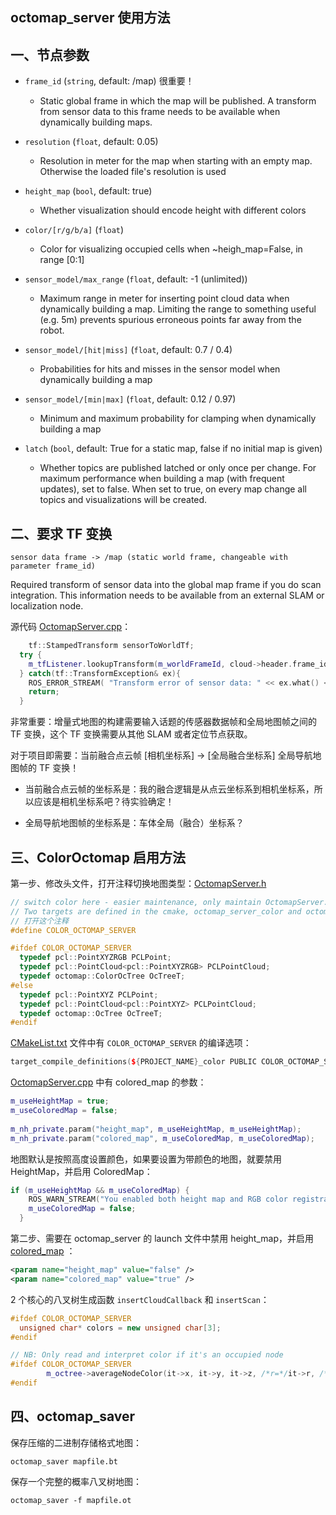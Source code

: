 ## octomap_server 使用方法

## 一、节点参数

- `frame_id` (`string`, default: /map) 很重要！
  - Static global frame in which the map will be published. A transform from sensor data to this frame needs to be available when dynamically building maps.
- `resolution` (`float`, default: 0.05)
  - Resolution in meter for the map when starting with an empty map. Otherwise the loaded file's resolution is used
- `height_map` (`bool`, default: true)
  - Whether visualization should encode height with different colors
- `color/[r/g/b/a]` (`float`)
  - Color for visualizing occupied cells when ~heigh_map=False, in range [0:1]

- `sensor_model/max_range` (`float`, default: -1 (unlimited))
  - Maximum range in meter for inserting point cloud data when dynamically building a map. Limiting the range to something useful (e.g. 5m) prevents spurious erroneous points far away from the robot.

- `sensor_model/[hit|miss]` (`float`, default: 0.7 / 0.4)
  - Probabilities for hits and misses in the sensor model when dynamically building a map

- `sensor_model/[min|max]` (`float`, default: 0.12 / 0.97)
  - Minimum and maximum probability for clamping when dynamically building a map

- `latch` (`bool`, default: True for a static map, false if no initial map is given)
  - Whether topics are published latched or only once per change. For maximum performance when building a map (with frequent updates), set to false. When set to true, on every map change all topics and visualizations will be created.

## 二、要求 TF 变换

```shell
sensor data frame -> /map (static world frame, changeable with parameter frame_id)
```

Required transform of sensor data into the global map frame if you do scan integration. This information needs to be available from an external SLAM or localization node.

源代码 [OctomapServer.cpp](https://github.com/OctoMap/octomap_mapping/blob/kinetic-devel/octomap_server/src/OctomapServer.cpp)：

```cpp
	tf::StampedTransform sensorToWorldTf;
  try {
    m_tfListener.lookupTransform(m_worldFrameId, cloud->header.frame_id, cloud->header.stamp, sensorToWorldTf);
  } catch(tf::TransformException& ex){
    ROS_ERROR_STREAM( "Transform error of sensor data: " << ex.what() << ", quitting callback");
    return;
  }
```

非常重要：增量式地图的构建需要输入话题的传感器数据帧和全局地图帧之间的 TF 变换，这个 TF 变换需要从其他 SLAM 或者定位节点获取。

对于项目即需要：当前融合点云帧 [相机坐标系] -> [全局融合坐标系] 全局导航地图帧的 TF 变换！

- 当前融合点云帧的坐标系是：我的融合逻辑是从点云坐标系到相机坐标系，所以应该是相机坐标系吧？待实验确定！

- 全局导航地图帧的坐标系是：车体全局（融合）坐标系？



## 三、ColorOctomap 启用方法

第一步、修改头文件，打开注释切换地图类型：[OctomapServer.h](https://github.com/OctoMap/octomap_mapping/blob/kinetic-devel/octomap_server/include/octomap_server/OctomapServer.h)

```cpp
// switch color here - easier maintenance, only maintain OctomapServer. 
// Two targets are defined in the cmake, octomap_server_color and octomap_server. One has this defined, and the other doesn't
// 打开这个注释
#define COLOR_OCTOMAP_SERVER

#ifdef COLOR_OCTOMAP_SERVER
  typedef pcl::PointXYZRGB PCLPoint;
  typedef pcl::PointCloud<pcl::PointXYZRGB> PCLPointCloud;
  typedef octomap::ColorOcTree OcTreeT;
#else
  typedef pcl::PointXYZ PCLPoint;
  typedef pcl::PointCloud<pcl::PointXYZ> PCLPointCloud;
  typedef octomap::OcTree OcTreeT;
#endif
```

[CMakeList.txt](https://github.com/OctoMap/octomap_mapping/blob/kinetic-devel/octomap_server/CMakeLists.txt) 文件中有 `COLOR_OCTOMAP_SERVER` 的编译选项：

```cpp
target_compile_definitions(${PROJECT_NAME}_color PUBLIC COLOR_OCTOMAP_SERVER)
```

[OctomapServer.cpp](https://github.com/OctoMap/octomap_mapping/blob/kinetic-devel/octomap_server/src/OctomapServer.cpp) 中有 colored_map 的参数：

```cpp
m_useHeightMap = true;
m_useColoredMap = false;
  
m_nh_private.param("height_map", m_useHeightMap, m_useHeightMap);
m_nh_private.param("colored_map", m_useColoredMap, m_useColoredMap);
```

地图默认是按照高度设置颜色，如果要设置为带颜色的地图，就要禁用 HeightMap，并启用 ColoredMap：

```cpp
if (m_useHeightMap && m_useColoredMap) {
    ROS_WARN_STREAM("You enabled both height map and RGB color registration. This is contradictory. Defaulting to height map.");
    m_useColoredMap = false;
  }
```

第二步、需要在 octomap_server 的 launch 文件中禁用 height_map，并启用 [colored_map](https://github.com/OctoMap/octomap_mapping/blob/kinetic-devel/octomap_server/src/OctomapServer.cpp) ：

```xml
<param name="height_map" value="false" />
<param name="colored_map" value="true" />
```

2 个核心的八叉树生成函数 `insertCloudCallback` 和 `insertScan`：

```cpp
#ifdef COLOR_OCTOMAP_SERVER
  unsigned char* colors = new unsigned char[3];
#endif

// NB: Only read and interpret color if it's an occupied node
#ifdef COLOR_OCTOMAP_SERVER 
        m_octree->averageNodeColor(it->x, it->y, it->z, /*r=*/it->r, /*g=*/it->g, /*b=*/it->b);
#endif
```

## 四、octomap_saver

保存压缩的二进制存储格式地图：

```shell
octomap_saver mapfile.bt
```

保存一个完整的概率八叉树地图：

```
octomap_saver -f mapfile.ot
```

